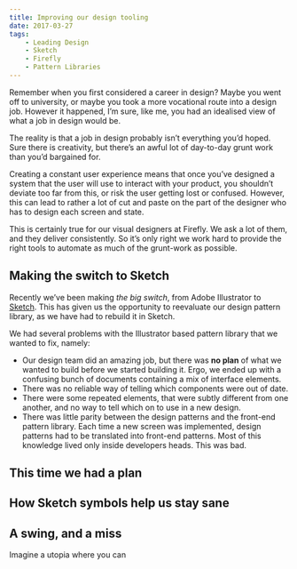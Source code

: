 ```yaml
---
title: Improving our design tooling
date: 2017-03-27
tags:
    - Leading Design
    - Sketch
    - Firefly
    - Pattern Libraries
---
```

Remember when you first considered a career in design? Maybe you went off to university, or maybe you took a more vocational route into a design job. However it happened, I’m sure, like me, you had an idealised view of what a job in design would be.

The reality is that a job in design probably isn’t everything you’d hoped. Sure there is creativity, but there’s an awful lot of day-to-day grunt work than you’d bargained for.

Creating a constant user experience means that once you’ve designed a system that the user will use to interact with your product, you shouldn’t deviate too far from this, or risk the user getting lost or confused. However, this can lead to rather a lot of cut and paste on the part of the designer who has to design each screen and state.

This is certainly true for our visual designers at Firefly. We ask a lot of them, and they deliver consistently. So it’s only right we work hard to provide the right tools to automate as much of the grunt-work as possible. 

## Making the switch to Sketch
Recently we’ve been making _the big switch_, from Adobe Illustrator to [Sketch](https://www.sketchapp.com/). This has given us the opportunity to reevaluate our design pattern library, as we have had to rebuild it in Sketch.

We had several problems with the Illustrator
based pattern library that we wanted to fix, namely:

* Our design team did an amazing job, but there was **no plan** of what we wanted to build before we started building it. Ergo, we ended up with a confusing bunch of documents containing a mix of interface elements.
* There was no reliable way of telling which components were out of date.
* There were some repeated elements, that were subtly different from one another, and no way to tell which on to use in a new design.
* There was little parity between the design patterns and the front-end pattern library. Each time a new screen was implemented, design patterns had to be translated into front-end patterns. Most of this knowledge lived only inside developers heads. This was bad.

## This time we had a plan


## How Sketch symbols help us stay sane


## A swing, and a miss
Imagine a utopia where you can 

